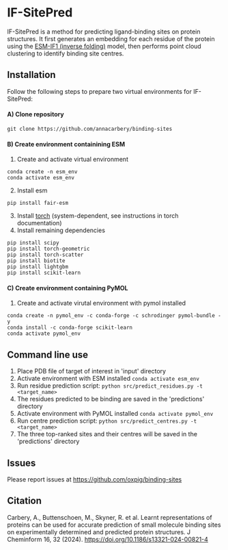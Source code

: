 # IF-SitePred

IF-SitePred is a method for predicting ligand-binding sites on protein structures. It first generates an embedding for each residue of the protein using the [ESM-IF1 (inverse folding)](https://github.com/facebookresearch/esm/tree/main/examples/inverse_folding) model, then performs point cloud clustering to identify binding site centres. 

## Installation

Follow the following steps to prepare two virtual environments for IF-SitePred:

#### A) Clone repository
```
git clone https://github.com/annacarbery/binding-sites
```

#### B) Create environment containining ESM

1. Create and activate virtual environment
```
conda create -n esm_env
conda activate esm_env
```
2. Install esm
```
pip install fair-esm
```
3. Install [torch](https://pytorch.org/) (system-dependent, see instructions in torch documentation)
4. Install remaining dependencies
```
pip install scipy
pip install torch-geometric
pip install torch-scatter
pip install biotite
pip install lightgbm
pip install scikit-learn
```

#### C) Create environment containing PyMOL

1. Create and activate virutal environment with pymol installed
```
conda create -n pymol_env -c conda-forge -c schrodinger pymol-bundle -y
conda install -c conda-forge scikit-learn
conda activate pymol_env
 ```

## Command line use

1. Place PDB file of target of interest in 'input' directory
2. Activate environment with ESM installed
```conda activate esm_env```
3. Run residue prediction script:
```python src/predict_residues.py -t <target_name>```
4. The residues predicted to be binding are saved in the 'predictions' directory
5. Activate environment with PyMOL installed
```conda activate pymol_env```
6. Run centre prediction script:
```python src/predict_centres.py -t <target_name>```
7. The three top-ranked sites and their centres will be saved in the 'predictions' directory

## Issues

Please report issues at https://github.com/oxpig/binding-sites 

## Citation

Carbery, A., Buttenschoen, M., Skyner, R. et al. Learnt representations of proteins can be used for accurate prediction of small molecule binding sites on experimentally determined and predicted protein structures. J Cheminform 16, 32 (2024). https://doi.org/10.1186/s13321-024-00821-4 

